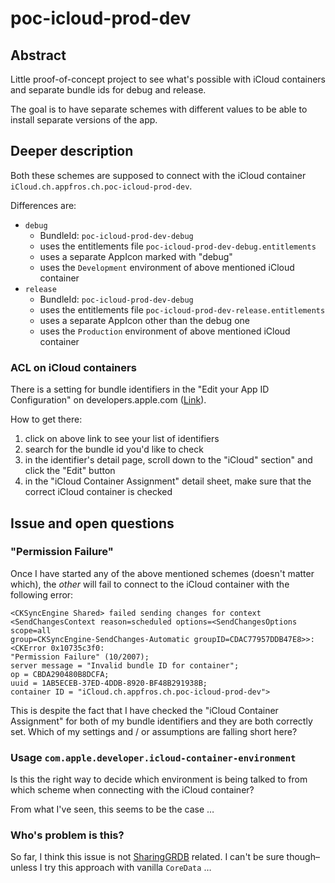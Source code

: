 # poc-icloud-prod-dev

## Abstract
Little proof-of-concept project to see what's possible with iCloud containers
and separate bundle ids for debug and release.

The goal is to have separate schemes with different values to be able to install
separate versions of the app.

## Deeper description
Both these schemes are supposed to connect with the iCloud container 
`iCloud.ch.appfros.ch.poc-icloud-prod-dev`.

Differences are:

- `debug`
  - BundleId: `poc-icloud-prod-dev-debug`
  - uses the entitlements file `poc-icloud-prod-dev-debug.entitlements`
  - uses a separate AppIcon marked with "debug"
  - uses the `Development` environment of above mentioned iCloud container
- `release`
  - BundleId: `poc-icloud-prod-dev-debug` 
  - uses the entitlements file `poc-icloud-prod-dev-release.entitlements`
  - uses a separate AppIcon other than the debug one
  - uses the `Production` environment of above mentioned iCloud container
  
### ACL on iCloud containers
There is a setting for bundle identifiers in the "Edit your App ID Configuration"
on developers.apple.com  ([Link](https://developer.apple.com/account/resources/identifiers/list)).

How to get there:
1. click on above link to see your list of identifiers
2. search for the bundle id you'd like to check
3. in the identifier's detail page, scroll down to the "iCloud" section" and click the "Edit" button
4. in the "iCloud Container Assignment" detail sheet, make sure that the correct iCloud container is checked 

## Issue and open questions
### "Permission Failure"
Once I have started any of the above mentioned schemes (doesn't matter which),
the *other* will fail to connect to the iCloud container with the following 
error:

```
<CKSyncEngine Shared> failed sending changes for context 
<SendChangesContext reason=scheduled options=<SendChangesOptions scope=all 
group=CKSyncEngine-SendChanges-Automatic groupID=CDAC77957DDB47E8>>: 
<CKError 0x10735c3f0: 
"Permission Failure" (10/2007); 
server message = "Invalid bundle ID for container"; 
op = CBDA290480B8DCFA; 
uuid = 1AB5ECEB-37ED-4DDB-8920-BF48B291938B; 
container ID = "iCloud.ch.appfros.ch.poc-icloud-prod-dev">
```

This is despite the fact that I have checked the "iCloud Container Assignment" 
for both of my bundle identifiers and they are both correctly set.
Which of my settings and / or assumptions are falling short here?

### Usage `com.apple.developer.icloud-container-environment`
Is this the right way to decide which environment is being talked to from 
which scheme when connecting with the iCloud container?

From what I've seen, this seems to be the case …

### Who's problem is this?
So far, I think this issue is not [SharingGRDB](https://github.com/pointfreeco/sharing-grdb/tree/cloudkit) related.
I can't be sure though–unless I try this approach with vanilla `CoreData` …
